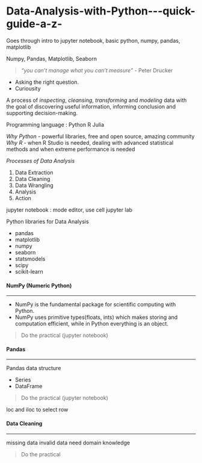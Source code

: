 # Data-Analysis-with-Python---quick-guide-a-z-
Goes through intro to jupyter notebook, basic python, numpy, pandas, matplotlib

Numpy, Pandas, Matplotlib, Seaborn

> *“you can’t manage what you can’t measure”*
> 										- Peter Drucker

- Asking the right question.
- Curiousity 

A process of *inspecting*, *cleansing*, *transforming* and *modeling* data with the goal of discovering useful information, informing conclusion and supporting decision-making.

Programming language : Python R Julia

*Why Python* - powerful libraries, free and open source, amazing community
*Why R* -  when R Studio is needed, dealing with advanced statistical methods and when extreme performance is needed

*Processes of Data Analysis*
1. Data Extraction
2. Data Cleaning 
3. Data Wrangling
4. Analysis
5. Action

jupyter notebook : mode editor, use cell 
jupyter lab

Python libraries for Data Analysis
* pandas
* matplotlib
* numpy
* seaborn
* statsmodels
* scipy
* scikit-learn

#### NumPy (Numeric Python)
---
- NumPy is the fundamental package for scientific computing with Python. 
- NumPy uses primitive types(floats, ints) which makes storing and computation efficient, while in Python everything is an object.
> Do the practical (jupyter notebook)

#### Pandas
---
Pandas data structure
* Series
* DataFrame
> Do the practical (jupyter notebook)

loc and iloc to select row

#### Data Cleaning
---
missing data
invalid data
need domain knowledge
> Do the practical
